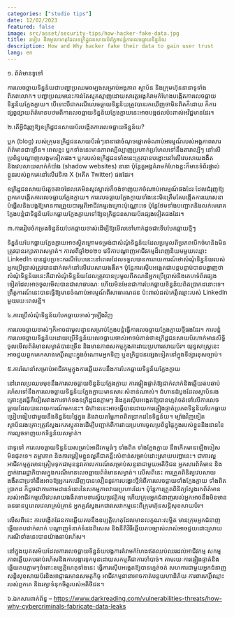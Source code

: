 ```yaml
---
categories: ["studio tips"]
date: 12/02/2023
featured: false
image: src/asset/security-tips/how-hacker-fake-data.jpg
title: របៀប និងមូលហេតុដែលឧក្រិដ្ឋជនសាយប័រក្លែងបន្លំការលេចធ្លាយទិន្នន័យ
description: How and Why hacker fake their data to gain user trust
lang: en
---
```


១. ព័ត៌មានទូទៅ

ការលេចធ្លាយទិន្នន័យជាបញ្ហាប្រឈមចម្បងសម្រាប់អង្គភាព ស្ថាប័ន និងក្រុមហ៊ុននានាទូទាំងពិភពលោក។ បញ្ហាប្រឈមនេះកាន់តែស្មុគស្មាញដោយសារតួអង្គគំរាមកំហែងបង្កើតការលេចធ្លាយទិន្នន័យក្លែងក្លាយ។ បើទោះបីជាករណីលេចធ្លាយទិន្នន័យត្រូវបានរកឃើញថាមិនពិតក៏ដោយ ក៏ការផ្សព្វផ្សាយព័ត៌មានបឋមពីការលេចធ្លាយទិន្នន័យក្លែងក្លាយនេះអាចបង្កផលប៉ះពាល់អវិជ្ជមានដែរ។

២.តើអ្វីជំរុញឱ្យឧក្រិដ្ឋជនសាយប័របង្កើតការលេចធ្លាយទិន្នន័យ?

ប្លក (blog) របស់ក្រុមឧក្រិដ្ឋជនសាយប័រធំៗនានាជាចំណុចផ្តោតចំណាប់អារម្មណ៍របស់អង្គភាពសារព័ត៌មានជាច្រើន។ ពេលខ្លះ ប្លកទាំងនេះមានភាពល្បីល្បាញប្រហាក់ប្រហែលទៅនឹងតារាល្បីៗ នៅលើប្រព័ន្ធបណ្ដាញសង្គមទៀតផង។ ប្លករបស់ឧក្រិដ្ឋជនទាំងនេះត្រូវបានបង្ហោះនៅលើវេបសាយងងឹតនិងវេបសាយលាក់កំបាំង (shadow websites) នានា ប៉ុន្តែតួអង្គគំរាមកំហែងខ្លះក៏មានទំព័រផ្ទាល់ខ្លួនរបស់ពួកគេនៅលើវេទិកា X (អតីត Twitter) ផងដែរ។

ឧក្រិដ្ឋជនសាយប័រតួចតាចដែលគេមិនសូវស្គាល់ក៏ចង់ទាញយកចំណាប់អារម្មណ៍ផងដែរ ដែលជំរុញឱ្យពួកគេបង្កើតការលេចធ្លាយក្លែងក្លាយ។ ការលេចធ្លាយក្លែងក្លាយទាំងនេះមិនត្រឹមតែបង្កើតការឃោសនាបំផ្លើសនិងបង្កឱ្យមានការព្រួយបារម្ភពីអាជីវកម្មរងគ្រោះប៉ុណ្ណោះទេ ប៉ុន្តែថែមទាំងបញ្ឆោតនិងលក់មេរោគក្លែងបន្លំជាទិន្នន័យបែកធ្លាយក្លែងក្លាយទៅឱ្យឧក្រិដ្ឋជនសាយប័រផ្សេងទៀតផងដែរ។

៣.ការរៀបចំកម្រងទិន្នន័យបែកធ្លាយចាស់ដើម្បីឱ្យមើលទៅហាក់ដូចជាទើបបែកធ្លាយថ្មីៗ

ទិន្នន័យបែកធ្លាយក្លែងក្លាយអាចស្ថិតក្រោមទម្រង់ជាសំណុំទិន្នន័យដែលប្រមូលពីប្រភពបើកចំហនិងមិនត្រូវបានរក្សាភាពសម្ងាត់។ កាលពីឆ្នាំ២០២១ វេទិកាបណ្តាញអាជីវកម្មដ៏ពេញនិយមមួយឈ្មោះ LinkedIn បានជួបប្រទះករណីបែបនេះនៅពេលដែលទទួលបានការរាយការណ៍ថាសំណុំទិន្នន័យរបស់អ្នកប្រើប្រាស់ត្រូវបានដាក់លក់នៅលើវេបសាយងងឹត។ ប៉ុន្តែការស៊ើបអង្កេតជាបន្តបន្ទាប់បានបង្ហាញថា សំណុំទិន្នន័យនេះគឺជាសំណុំទិន្នន័យដែលត្រូវបានប្រមូលពីគណនីអ្នកប្រើប្រាស់និងគេហទំព័រផ្សេងទៀតដែលអាចចូលមើលបានជាសាធារណៈ ហើយមិនមែនជាការបែកធ្លាយទិន្នន័យពិតប្រាកដនោះទេ។ ព្រឹត្តការណ៍នេះបានធ្វើឱ្យមានចំណាប់អារម្មណ៍ពីសាធារណជន ប៉ះពាល់ដល់កេរ្ដិ៍ឈ្មោះរបស់ LinkedIn មួយរយៈពេលខ្លី។

៤.ការប្រើសំណុំទិន្នន័យបែកធ្លាយចាស់ៗឡើងវិញ

ការលេចធ្លាយចាស់ៗក៏អាចជាមូលដ្ឋានសម្រាប់ក្លែងបន្លំធ្វើការលេចធ្លាយក្លែងក្លាយថ្មីផងដែរ។ ការបន្លំការលេចធ្លាយទិន្នន័យដោយប្រើទិន្នន័យលេចធ្លាយចាស់អាចបំភាន់ថាឧក្រិដ្ឋជនសាយប័រហាក់មានសិទ្ធិចូលមើលព័ត៌មានសម្ងាត់បានច្រើន និងមានភាពសកម្មក្នុងការវាយប្រហារសាយប័រ។ យុទ្ធសាស្ត្រនេះអាចជួយពួកគេកសាងកេរ្តិ៍ឈ្មោះក្នុងចំណោមអ្នកទិញ ឬឧក្រិដ្ឋជនផ្សេងទៀតនៅក្នុងទីផ្សារខុសច្បាប់។

៥.ការណែនាំសម្រាប់អាជីវកម្មក្នុងការឆ្លើយតបនឹងការបែកធ្លាយទិន្នន័យក្លែងក្លាយ

នៅពេលប្រឈមមុខនឹងការលេចធ្លាយទិន្នន័យក្លែងក្លាយ ការផ្ទៀងផ្ទាត់ឱ្យជាក់លាក់និងឆ្លើយតបឆាប់រហ័សទៅនឹងការលេចធ្លាយទិន្នន័យក្លែងក្លាយមានសារៈសំខាន់ណាស់។ ជំហានដំបូងដែលស្ថាប័នរងគ្រោះគួរធ្វើគឺចៀសវាងការទាក់ទងឧក្រិដ្ឋជនភ្លាមៗ និងគួរស៊ើបអង្កេតឱ្យបានហ្មត់ចត់ទៅលើការលេចធ្លាយដែលបានរាយការណ៍មកនេះ។ ជំហ៊ាននេះអាចធ្វើបានដោយការផ្ទៀងផ្ទាត់ប្រភពទិន្នន័យបែកធ្លាយ ប្រៀបធៀបជាមួយនឹងទិន្នន័យផ្ទៃក្នុង និងវាយតម្លៃភាពពិតប្រាកដនៃទិន្នន័យ។ ម្យ៉ាងវិញទៀត ស្ថាប័នរងគ្រោះត្រូវស្វែងរកភស្តុតាងដើម្បីបញ្ជាក់ពីការវាយប្រហារចូលប្រព័ន្ធផ្ទៃក្នុងរបស់ខ្លួននិងដាននៃការលួចទាញយកទិន្នន័យសម្ងាត់។

ជាទូទៅ ការលេចធ្លាយទិន្នន័យសម្រាប់អាជីវកម្មធំៗ ទាំងពិត ទាំងក្លែងក្លាយ នឹងកើតមានឡើងចៀសមិនផុតទេ។ តម្លាភាព និងការត្រៀមខ្លួនល្អគឺជាគន្លឹះសំខាន់សម្រាប់ដោះស្រាយបញ្ហានេះ។ ជាការល្អ អាជីវកម្មគួរមានត្រៀមទុកជាមុននូវគោលការណ៍សម្រាប់សន្ទនាជាមួយអតិថិជន អ្នកសារព័ត៌មាន និងភ្នាក់ងាររដ្ឋាភិបាលក្នុងករណីមានលេចធ្លាយព័ត៌មានសម្ងាត់។ លើសពីនេះ ការត្រួតពិនិត្យវេបសាយងងឹតជាប្រចាំនឹងអាចឱ្យអ្នករកឃើញបានលឿននូវការបង្ហោះថ្មីអំពីការលេចធ្លាយទាំងក្លែងក្លាយ ទាំងពិតប្រាកដ ក៏ដូចជាការតាមដានទំនោរនៃសកម្មភាពវាយប្រហារដែរ។ ប៉ុន្តែការត្រួតពិនិត្យស្វែងរកព័ត៌មានរបស់អាជីវកម្មលើវេបសាយងងឹតទាមទារស្វ័យប្រវត្តិកម្ម ហើយក្រុមអ្នកជំនាញរបស់អ្នកអាចនឹងមិនមានធនធានឬពេលវេលាគ្រប់គ្រាន់ អ្នកគួរស្វែងរកជាវសេវាកម្មនេះពីក្រុមហ៊ុនសន្តិសុខសាយប័រ។

លើសពីនេះ ការបង្កើតផែនការឆ្លើយតបនឹងឧប្បត្តិហេតុដែលមានលក្ខណៈលម្អិត មានក្រុមអ្នកជំនាញឆ្លើយតបជាក់លាក់ បណ្តាញទំនាក់ទំនងពិសេស និងនីតិវិធីឆ្លើយតបច្បាស់លាស់អាចជួយដោះស្រាយករណីទាំងនេះបានយ៉ាងឆាប់រហ័ស។

នៅក្នុងយុគសម័យដែលការលេចធ្លាយទិន្នន័យបង្កការគំរាមកំហែងឥតឈប់ឈរដល់អាជីវកម្ម សកម្មភាពឆ្លើយតបឆាប់រហ័សនិងការបង្ការទុកមុនដោយសកម្មគឺជាការចាំបាច់។ តាមរយៈការផ្ទៀងផ្ទាត់និងឆ្លើយតបភ្លាមៗចំពោះឧប្បត្តិហេតុទាំងនេះ ធ្វើការស៊ើបអង្កេតឱ្យបានហ្មត់ចត់ សហការជាមួយអ្នកជំនាញសន្តិសុខសាយប័រនិងអាជ្ញាធរ​មានសមត្ថកិច្ច អាជីវកម្មនានាអាចកាត់បន្ថយហានិភ័យ ការពារកេរ្តិ៍ឈ្មោះរបស់ពួកគេ និងរក្សាទំនុកចិត្តរបស់អតិថិជន។

៦.ឯកសារពាក់ព័ន្ធ
– https://www.darkreading.com/vulnerabilities-threats/how-why-cybercriminals-fabricate-data-leaks

